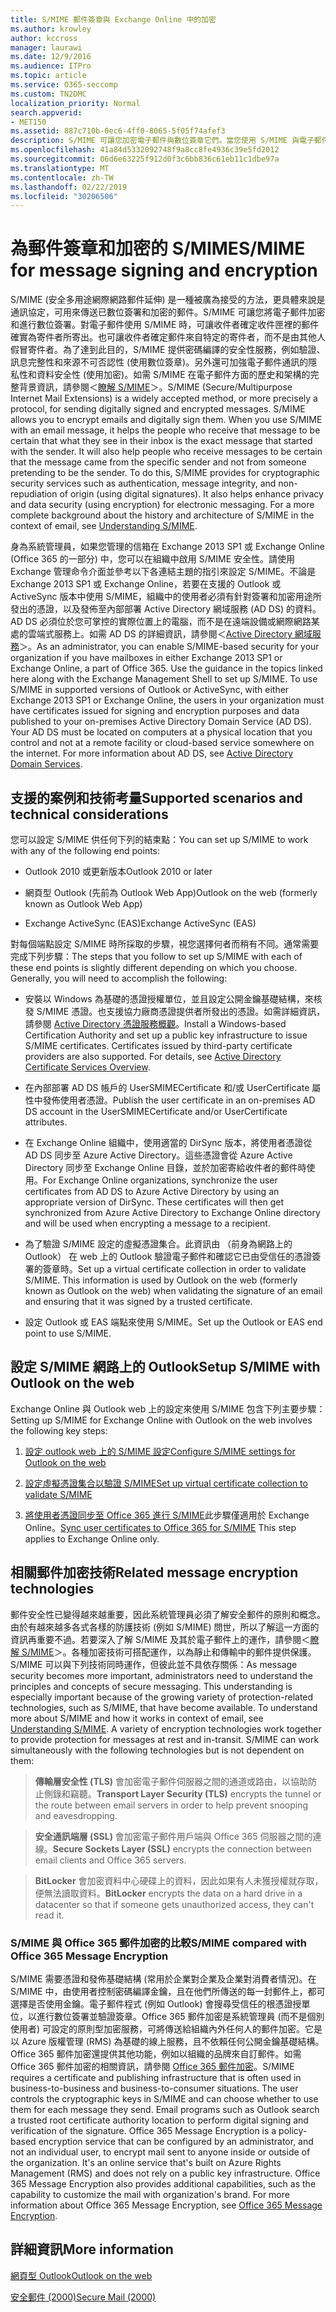 ```yaml
---
title: S/MIME 郵件簽章與 Exchange Online 中的加密
ms.author: krowley
author: kccross
manager: laurawi
ms.date: 12/9/2016
ms.audience: ITPro
ms.topic: article
ms.service: O365-seccomp
ms.custom: TN2DMC
localization_priority: Normal
search.appverid:
- MET150
ms.assetid: 887c710b-0ec6-4ff0-8065-5f05f74afef3
description: S/MIME 可讓您加密電子郵件與數位簽章它們。當您使用 S/MIME 與電子郵件訊息時，它可協助的人員接收該訊息是特定看到其收件匣中是完全入門寄件者的郵件。
ms.openlocfilehash: 41a84d5332092748f9a8cc8fe4936c39e5fd2012
ms.sourcegitcommit: 06d6e63225f912d0f3c6bb836c61eb11c1dbe97a
ms.translationtype: MT
ms.contentlocale: zh-TW
ms.lasthandoff: 02/22/2019
ms.locfileid: "30206506"
---
```

# <a name="smime-for-message-signing-and-encryption"></a><span data-ttu-id="2ca6c-104">為郵件簽章和加密的 S/MIME</span><span class="sxs-lookup"><span data-stu-id="2ca6c-104">S/MIME for message signing and encryption</span></span>

<span data-ttu-id="2ca6c-p102">S/MIME (安全多用途網際網路郵件延伸) 是一種被廣為接受的方法，更具體來說是通訊協定，可用來傳送已數位簽署和加密的郵件。S/MIME 可讓您將電子郵件加密和進行數位簽署。對電子郵件使用 S/MIME 時，可讓收件者確定收件匣裡的郵件確實為寄件者所寄出。也可讓收件者確定郵件來自特定的寄件者，而不是由其他人假冒寄件者。為了達到此目的，S/MIME 提供密碼編譯的安全性服務，例如驗證、訊息完整性和來源不可否認性 (使用數位簽章)。另外還可加強電子郵件通訊的隱私性和資料安全性 (使用加密)。如需 S/MIME 在電子郵件方面的歷史和架構的完整背景資訊，請參閱＜[瞭解 S/MIME](https://go.microsoft.com/fwlink/?LinkID=393948)＞。</span><span class="sxs-lookup"><span data-stu-id="2ca6c-p102">S/MIME (Secure/Multipurpose Internet Mail Extensions) is a widely accepted method, or more precisely a protocol, for sending digitally signed and encrypted messages. S/MIME allows you to encrypt emails and digitally sign them. When you use S/MIME with an email message, it helps the people who receive that message to be certain that what they see in their inbox is the exact message that started with the sender. It will also help people who receive messages to be certain that the message came from the specific sender and not from someone pretending to be the sender. To do this, S/MIME provides for cryptographic security services such as authentication, message integrity, and non-repudiation of origin (using digital signatures). It also helps enhance privacy and data security (using encryption) for electronic messaging. For a more complete background about the history and architecture of S/MIME in the context of email, see [Understanding S/MIME](https://go.microsoft.com/fwlink/?LinkID=393948).</span></span> 
  
<span data-ttu-id="2ca6c-p103">身為系統管理員，如果您管理的信箱在 Exchange 2013 SP1 或 Exchange Online (Office 365 的一部分) 中，您可以在組織中啟用 S/MIME 安全性。請使用 Exchange 管理命令介面並參考以下各連結主題的指引來設定 S/MIME。不論是 Exchange 2013 SP1 或 Exchange Online，若要在支援的 Outlook 或 ActiveSync 版本中使用 S/MIME，組織中的使用者必須有針對簽署和加密用途所發出的憑證，以及發佈至內部部署 Active Directory 網域服務 (AD DS) 的資料。AD DS 必須位於您可掌控的實際位置上的電腦，而不是在遠端設備或網際網路某處的雲端式服務上。如需 AD DS 的詳細資訊，請參閱＜[Active Directory 網域服務](https://go.microsoft.com/fwlink/?LinkID=394064)＞。</span><span class="sxs-lookup"><span data-stu-id="2ca6c-p103">As an administrator, you can enable S/MIME-based security for your organization if you have mailboxes in either Exchange 2013 SP1 or Exchange Online, a part of Office 365. Use the guidance in the topics linked here along with the Exchange Management Shell to set up S/MIME. To use S/MIME in supported versions of Outlook or ActiveSync, with either Exchange 2013 SP1 or Exchange Online, the users in your organization must have certificates issued for signing and encryption purposes and data published to your on-premises Active Directory Domain Service (AD DS). Your AD DS must be located on computers at a physical location that you control and not at a remote facility or cloud-based service somewhere on the internet. For more information about AD DS, see [Active Directory Domain Services](https://go.microsoft.com/fwlink/?LinkID=394064).</span></span>
  
## <a name="supported-scenarios-and-technical-considerations"></a><span data-ttu-id="2ca6c-117">支援的案例和技術考量</span><span class="sxs-lookup"><span data-stu-id="2ca6c-117">Supported scenarios and technical considerations</span></span>
<span data-ttu-id="2ca6c-118"><a name="sectionSection0"> </a></span><span class="sxs-lookup"><span data-stu-id="2ca6c-118"></span></span>

<span data-ttu-id="2ca6c-119">您可以設定 S/MIME 供任何下列的結束點：</span><span class="sxs-lookup"><span data-stu-id="2ca6c-119">You can set up S/MIME to work with any of the following end points:</span></span> 
  
- <span data-ttu-id="2ca6c-120">Outlook 2010 或更新版本</span><span class="sxs-lookup"><span data-stu-id="2ca6c-120">Outlook 2010 or later</span></span>
    
- <span data-ttu-id="2ca6c-121">網頁型 Outlook (先前為 Outlook Web App)</span><span class="sxs-lookup"><span data-stu-id="2ca6c-121">Outlook on the web (formerly known as Outlook Web App)</span></span>
    
- <span data-ttu-id="2ca6c-122">Exchange ActiveSync (EAS)</span><span class="sxs-lookup"><span data-stu-id="2ca6c-122">Exchange ActiveSync (EAS)</span></span>
    
<span data-ttu-id="2ca6c-p104">對每個端點設定 S/MIME 時所採取的步驟，視您選擇何者而稍有不同。通常需要完成下列步驟：</span><span class="sxs-lookup"><span data-stu-id="2ca6c-p104">The steps that you follow to set up S/MIME with each of these end points is slightly different depending on which you choose. Generally, you will need to accomplish the following:</span></span>
  
- <span data-ttu-id="2ca6c-p105">安裝以 Windows 為基礎的憑證授權單位，並且設定公開金鑰基礎結構，來核發 S/MIME 憑證。也支援協力廠商憑證提供者所發出的憑證。如需詳細資訊，請參閱 [Active Directory 憑證服務概觀](https://technet.microsoft.com/library/hh831740.aspx)。</span><span class="sxs-lookup"><span data-stu-id="2ca6c-p105">Install a Windows-based Certification Authority and set up a public key infrastructure to issue S/MIME certificates. Certificates issued by third-party certificate providers are also supported. For details, see [Active Directory Certificate Services Overview](https://technet.microsoft.com/library/hh831740.aspx).</span></span>
    
- <span data-ttu-id="2ca6c-128">在內部部署 AD DS 帳戶的 UserSMIMECertificate 和/或 UserCertificate 屬性中發佈使用者憑證。</span><span class="sxs-lookup"><span data-stu-id="2ca6c-128">Publish the user certificate in an on-premises AD DS account in the UserSMIMECertificate and/or UserCertificate attributes.</span></span>
    
- <span data-ttu-id="2ca6c-p106">在 Exchange Online 組織中，使用適當的 DirSync 版本，將使用者憑證從 AD DS 同步至 Azure Active Directory。這些憑證會從 Azure Active Directory 同步至 Exchange Online 目錄，並於加密寄給收件者的郵件時使用。</span><span class="sxs-lookup"><span data-stu-id="2ca6c-p106">For Exchange Online organizations, synchronize the user certificates from AD DS to Azure Active Directory by using an appropriate version of DirSync. These certificates will then get synchronized from Azure Active Directory to Exchange Online directory and will be used when encrypting a message to a recipient.</span></span>
    
- <span data-ttu-id="2ca6c-p107">為了驗證 S/MIME 設定的虛擬憑證集合。此資訊由 （前身為網路上的 Outlook） 在 web 上的 Outlook 驗證電子郵件和確認它已由受信任的憑證簽署的簽章時。</span><span class="sxs-lookup"><span data-stu-id="2ca6c-p107">Set up a virtual certificate collection in order to validate S/MIME. This information is used by Outlook on the web (formerly known as Outlook on the web) when validating the signature of an email and ensuring that it was signed by a trusted certificate.</span></span>
    
- <span data-ttu-id="2ca6c-133">設定 Outlook 或 EAS 端點來使用 S/MIME。</span><span class="sxs-lookup"><span data-stu-id="2ca6c-133">Set up the Outlook or EAS end point to use S/MIME.</span></span> 
    
## <a name="setup-smime-with-outlook-on-the-web"></a><span data-ttu-id="2ca6c-134">設定 S/MIME 網路上的 Outlook</span><span class="sxs-lookup"><span data-stu-id="2ca6c-134">Setup S/MIME with Outlook on the web</span></span>
<span data-ttu-id="2ca6c-135"><a name="sectionSection1"> </a></span><span class="sxs-lookup"><span data-stu-id="2ca6c-135"></span></span>

<span data-ttu-id="2ca6c-136">Exchange Online 與 Outlook web 上的設定來使用 S/MIME 包含下列主要步驟：</span><span class="sxs-lookup"><span data-stu-id="2ca6c-136">Setting up S/MIME for Exchange Online with Outlook on the web involves the following key steps:</span></span>
  
1. [<span data-ttu-id="2ca6c-137">設定 outlook web 上的 S/MIME 設定</span><span class="sxs-lookup"><span data-stu-id="2ca6c-137">Configure S/MIME settings for Outlook on the web</span></span>](configure-s-mime-settings-for-outlook-web-app.md)
    
2. [<span data-ttu-id="2ca6c-138">設定虛擬憑證集合以驗證 S/MIME</span><span class="sxs-lookup"><span data-stu-id="2ca6c-138">Set up virtual certificate collection to validate S/MIME</span></span>](set-up-virtual-certificate-collection-to-validate-s-mime.md)
    
3. <span data-ttu-id="2ca6c-139">[將使用者憑證同步至 Office 365 進行 S/MIME](sync-user-certificates-to-office-365-for-s-mime.md)此步驟僅適用於 Exchange Online。</span><span class="sxs-lookup"><span data-stu-id="2ca6c-139">[Sync user certificates to Office 365 for S/MIME](sync-user-certificates-to-office-365-for-s-mime.md) This step applies to Exchange Online only.</span></span> 
    
## <a name="related-message-encryption-technologies"></a><span data-ttu-id="2ca6c-140">相關郵件加密技術</span><span class="sxs-lookup"><span data-stu-id="2ca6c-140">Related message encryption technologies</span></span>
<span data-ttu-id="2ca6c-141"><a name="sectionSection2"> </a></span><span class="sxs-lookup"><span data-stu-id="2ca6c-141"></span></span>

<span data-ttu-id="2ca6c-p108">郵件安全性已變得越來越重要，因此系統管理員必須了解安全郵件的原則和概念。由於有越來越多各式各樣的防護技術 (例如 S/MIME) 問世，所以了解這一方面的資訊再重要不過。若要深入了解 S/MIME 及其於電子郵件上的運作，請參閱＜[瞭解 S/MIME](https://go.microsoft.com/fwlink/?LinkID=393948)＞。各種加密技術可搭配運作，以為靜止和傳輸中的郵件提供保護。S/MIME 可以與下列技術同時運作，但彼此並不具依存關係：</span><span class="sxs-lookup"><span data-stu-id="2ca6c-p108">As message security becomes more important, administrators need to understand the principles and concepts of secure messaging. This understanding is especially important because of the growing variety of protection-related technologies, such as S/MIME, that have become available. To understand more about S/MIME and how it works in context of email, see [Understanding S/MIME](https://go.microsoft.com/fwlink/?LinkID=393948). A variety of encryption technologies work together to provide protection for messages at rest and in-transit. S/MIME can work simultaneously with the following technologies but is not dependent on them:</span></span>
  
> <span data-ttu-id="2ca6c-147">**傳輸層安全性 (TLS)** 會加密電子郵件伺服器之間的通道或路由，以協助防止側錄和竊聽。</span><span class="sxs-lookup"><span data-stu-id="2ca6c-147">**Transport Layer Security (TLS)** encrypts the tunnel or the route between email servers in order to help prevent snooping and eavesdropping.</span></span> 
    
> <span data-ttu-id="2ca6c-148">**安全通訊端層 (SSL)** 會加密電子郵件用戶端與 Office 365 伺服器之間的連線。</span><span class="sxs-lookup"><span data-stu-id="2ca6c-148">**Secure Sockets Layer (SSL)** encrypts the connection between email clients and Office 365 servers.</span></span> 
    
> <span data-ttu-id="2ca6c-149">**BitLocker** 會加密資料中心硬碟上的資料，因此如果有人未獲授權就存取，便無法讀取資料。</span><span class="sxs-lookup"><span data-stu-id="2ca6c-149">**BitLocker** encrypts the data on a hard drive in a datacenter so that if someone gets unauthorized access, they can't read it.</span></span> 
    
### <a name="smime-compared-with-office-365-message-encryption"></a><span data-ttu-id="2ca6c-150">S/MIME 與 Office 365 郵件加密的比較</span><span class="sxs-lookup"><span data-stu-id="2ca6c-150">S/MIME compared with Office 365 Message Encryption</span></span>

<span data-ttu-id="2ca6c-p109">S/MIME 需要憑證和發佈基礎結構 (常用於企業對企業及企業對消費者情況)。在 S/MIME 中，由使用者控制密碼編譯金鑰，且在他們所傳送的每一封郵件上，都可選擇是否使用金鑰。電子郵件程式 (例如 Outlook) 會搜尋受信任的根憑證授單位，以進行數位簽署並驗證簽章。Office 365 郵件加密是系統管理員 (而不是個別使用者) 可設定的原則型加密服務，可將傳送給組織內外任何人的郵件加密。它是以 Azure 版權管理 (RMS) 為基礎的線上服務，且不依賴任何公開金鑰基礎結構。Office 365 郵件加密還提供其他功能，例如以組織的品牌來自訂郵件。如需 Office 365 郵件加密的相關資訊，請參閱 [Office 365 郵件加密](https://go.microsoft.com/fwlink/?LinkID=392525)。</span><span class="sxs-lookup"><span data-stu-id="2ca6c-p109">S/MIME requires a certificate and publishing infrastructure that is often used in business-to-business and business-to-consumer situations. The user controls the cryptographic keys in S/MIME and can choose whether to use them for each message they send. Email programs such as Outlook search a trusted root certificate authority location to perform digital signing and verification of the signature. Office 365 Message Encryption is a policy-based encryption service that can be configured by an administrator, and not an individual user, to encrypt mail sent to anyone inside or outside of the organization. It's an online service that's built on Azure Rights Management (RMS) and does not rely on a public key infrastructure. Office 365 Message Encryption also provides additional capabilities, such as the capability to customize the mail with organization's brand. For more information about Office 365 Message Encryption, see [Office 365 Message Encryption](https://go.microsoft.com/fwlink/?LinkID=392525).</span></span>
  
## <a name="more-information"></a><span data-ttu-id="2ca6c-158">詳細資訊</span><span class="sxs-lookup"><span data-stu-id="2ca6c-158">More information</span></span>
<span data-ttu-id="2ca6c-159"><a name="sectionSection3"> </a></span><span class="sxs-lookup"><span data-stu-id="2ca6c-159"></span></span>

[<span data-ttu-id="2ca6c-160">網頁型 Outlook</span><span class="sxs-lookup"><span data-stu-id="2ca6c-160">Outlook on the web</span></span>](http://technet.microsoft.com/library/3814b665-01e8-4881-9a44-163f14789ee4.aspx)
  
[<span data-ttu-id="2ca6c-161">安全郵件 (2000)</span><span class="sxs-lookup"><span data-stu-id="2ca6c-161">Secure Mail (2000)</span></span>](https://technet.microsoft.com/en-us/library/cc962043.aspx)
  

